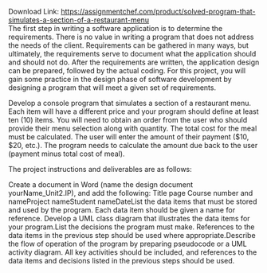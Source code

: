 Download Link: https://assignmentchef.com/product/solved-program-that-simulates-a-section-of-a-restaurant-menu
<br>
The first step in writing a software application is to determine the requirements. There is no value in writing a program that does not address the needs of the client. Requirements can be gathered in many ways, but ultimately, the requirements serve to document what the application should and should not do. After the requirements are written, the application design can be prepared, followed by the actual coding. For this project, you will gain some practice in the design phase of software development by designing a program that will meet a given set of requirements.

Develop a console program that simulates a section of a restaurant menu. Each item will have a different price and your program should define at least ten (10) items. You will need to obtain an order from the user who should provide their menu selection along with quantity. The total cost for the meal must be calculated. The user will enter the amount of their payment ($10, $20, etc.). The program needs to calculate the amount due back to the user (payment minus total cost of meal).

The project instructions and deliverables are as follows:

Create a document in Word (name the design document yourName_Unit2.IP), and add the following: Title page Course number and nameProject nameStudent nameDateList the data items that must be stored and used by the program. Each data item should be given a name for reference. Develop a UML class diagram that illustrates the data items for your program.List the decisions the program must make. References to the data items in the previous step should be used where appropriate.Describe the flow of operation of the program by preparing pseudocode or a UML activity diagram. All key activities should be included, and references to the data items and decisions listed in the previous steps should be used.